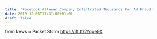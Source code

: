 ```yaml
---
title: 'Facebook Alleges Company Infiltrated Thousands For Ad Fraud'
date: 2019-12-06T17:37:00+01:00
draft: false
---
```


  
  
from News ≈ Packet Storm https://ift.tt/2Yoge9X